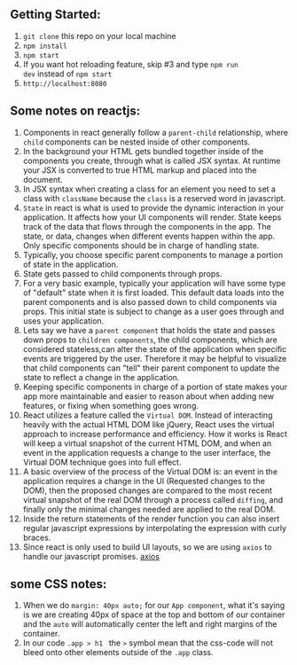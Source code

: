 ## Getting Started:
1. <code>git clone</code> this repo on your local machine <br>
2. <code>npm install</code> <br>
2. <code>npm start</code> <br>
3. If you want hot reloading feature, skip #3 and type <code>npm run dev</code> instead of <code>npm start</code><br />
4. <code>http://localhost:8080</code>


##  Some notes on reactjs:
1. Components in react generally follow a `parent-child` relationship, where `child` components can be nested inside of other components.
2.  In the background your HTML gets bundled together inside of the components you create, through what is called JSX syntax. At runtime your JSX is converted to true HTML markup and placed into the document.
3.  In JSX syntax when creating a class for an element you need to set a class with `className` because the `class` is a reserved word in javascript.
4.  `State` in react is what is used to provide the dynamic interaction in your application. It affects how your UI components will render. State keeps track of the data that flows through the components in the app. The state, or data, changes when different events happen within the app. Only specific components should be in charge of handling state.
5.  Typically, you choose specific parent components to manage a portion of state in the application.
6.  State gets passed to child components through props.
7.  For a very basic example, typically your application will have some type of "default" state when it is first loaded. This default data loads into the parent components and is also passed down to child components via props. This initial state is subject to change as a user goes through and uses your application.
8.  Lets say we have a `parent component` that holds the state and passes down props to `children components`, the child components, which are considered stateless,can alter the state of the application when specific events are triggered by the user. Therefore it may be helpful to visualize that child components can "tell" their parent component to update the state to reflect a change in the application.
9.  Keeping specific components in charge of a portion of state makes your app more maintainable and easier to reason about when adding new features, or fixing when something goes wrong.
10. React utilizes a feature called the `Virtual DOM`. Instead of interacting heavily with the actual HTML DOM like jQuery, React uses the virtual approach to increase performance and efficiency. How it works is React will keep a virtual snapshot of the current HTML DOM, and when an event in the application requests a change to the user interface, the Virtual DOM technique goes into full effect.
11. A basic overview of the process of the Virtual DOM is: an event in the application requires a change in the UI (Requested changes to the DOM), then the proposed changes are compared to the most recent virtual snapshot of the real DOM through a process called `diffing`, and finally only the minimal changes needed are applied to the real DOM.
12. Inside the return statements of the render function you can also insert regular javascript expressions by interpolating the expression with curly braces.
13. Since react is only used to build UI layouts, so we are using `axios` to handle our javascript promises. [axios](https://github.com/mzabriskie/axios)


## some CSS notes:
1.  When we do <code>margin: 40px auto;</code> for our `App component`, what it's saying is we are creating 40px of space at the top and bottom of our container and the `auto` will automatically center the left and right margins of the container.
2.  In our code <code>.app > h1 </code> the `>` symbol mean that the css-code will not bleed onto other elements outside of the `.app` class.
